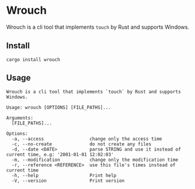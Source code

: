 # Wrouch

Wrouch is a cli tool that implements `touch` by Rust and supports Windows.

## Install

`cargo install wrouch`

## Usage

```shell
Wrouch is a cli tool that implements `touch` by Rust and supports Windows.

Usage: wrouch [OPTIONS] [FILE_PATHS]...

Arguments:
  [FILE_PATHS]...

Options:
  -a, --access                 change only the access time
  -c, --no-create              do not create any files
  -d, --date <DATE>            parse STRING and use it instead of current time, e.g: '2001-01-01 12:02:03'
  -m, --modification           change only the modification time
  -r, --reference <REFERENCE>  use this file's times instead of current time
  -h, --help                   Print help
  -V, --version                Print version
```
